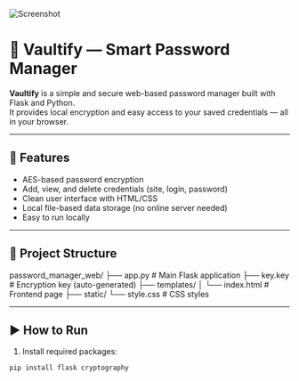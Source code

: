 ![Screenshot](screenshot.png)
# 🔐 Vaultify — Smart Password Manager

**Vaultify** is a simple and secure web-based password manager built with Flask and Python.  
It provides local encryption and easy access to your saved credentials — all in your browser.

---

## 🚀 Features

- AES-based password encryption
- Add, view, and delete credentials (site, login, password)
- Clean user interface with HTML/CSS
- Local file-based data storage (no online server needed)
- Easy to run locally

---

## 📂 Project Structure

password_manager_web/
├── app.py # Main Flask application
├── key.key # Encryption key (auto-generated)
├── templates/
│ └── index.html # Frontend page
├── static/
└── style.css # CSS styles

---

## ▶️ How to Run

1. Install required packages:

```bash
pip install flask cryptography

